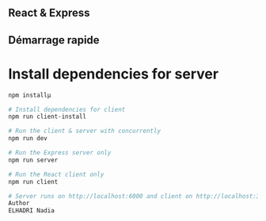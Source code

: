 ## React & Express


## Démarrage rapide
# Install dependencies for server
```bash
npm installµ

# Install dependencies for client
npm run client-install

# Run the client & server with concurrently
npm run dev

# Run the Express server only
npm run server

# Run the React client only
npm run client

# Server runs on http://localhost:6000 and client on http://localhost:3000
Author
ELHADRI Nadia

